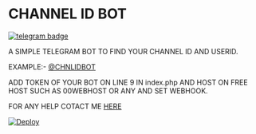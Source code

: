 # CHANNEL ID BOT

[![telegram badge](https://img.shields.io/badge/Chnlidbot-30302f?style=flat&logo=telegram)](https://t.me/chnlidbot)


A SIMPLE TELEGRAM BOT TO FIND YOUR CHANNEL ID AND USERID.

EXAMPLE:- [@CHNLIDBOT](https://t.me/chnlidbot)

ADD TOKEN OF YOUR BOT ON LINE 9 IN index.php AND HOST ON FREE HOST SUCH AS 00WEBHOST OR ANY AND SET WEBHOOK.

FOR ANY HELP COTACT ME [HERE](https://t.me/induschats)

[![Deploy](https://www.herokucdn.com/deploy/button.svg)](https://heroku.com/deploy?template=https://github.com/mufazTG/TG-Channel-ID-Bot)

